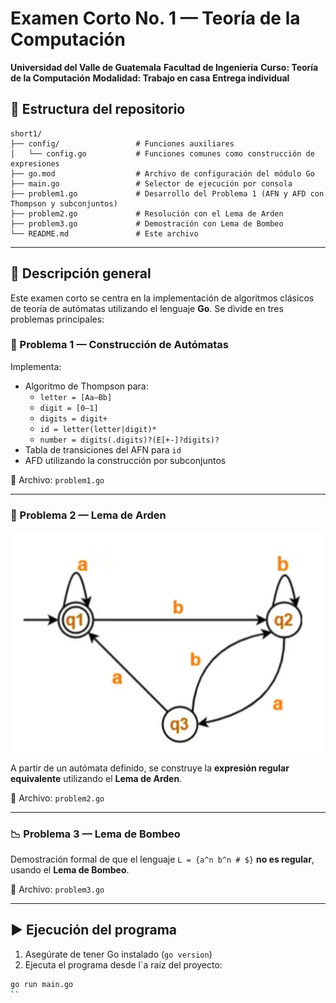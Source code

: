 # Examen Corto No. 1 — Teoría de la Computación

**Universidad del Valle de Guatemala**
**Facultad de Ingeniería**
**Curso: Teoría de la Computación**
**Modalidad: Trabajo en casa**
**Entrega individual**

## 📁 Estructura del repositorio

```
short1/
├── config/                 # Funciones auxiliares
│   └── config.go           # Funciones comunes como construcción de expresiones
├── go.mod                  # Archivo de configuración del módulo Go
├── main.go                 # Selector de ejecución por consola
├── problem1.go             # Desarrollo del Problema 1 (AFN y AFD con Thompson y subconjuntos)
├── problem2.go             # Resolución con el Lema de Arden
├── problem3.go             # Demostración con Lema de Bombeo
└── README.md               # Este archivo
```

---

## 🧪 Descripción general

Este examen corto se centra en la implementación de algoritmos clásicos de teoría de autómatas utilizando el lenguaje **Go**. Se divide en tres problemas principales:

### 🧩 Problema 1 — Construcción de Autómatas

Implementa:

- Algoritmo de Thompson para:
  - `letter = [Aa–Bb]`
  - `digit = [0–1]`
  - `digits = digit+`
  - `id = letter(letter|digit)*`
  - `number = digits(.digits)?(E[+-]?digits)?`
- Tabla de transiciones del AFN para `id`
- AFD utilizando la construcción por subconjuntos

📄 Archivo: `problem1.go`

---

### 🔀 Problema 2 — Lema de Arden

![Problema 2](./problem2.png)

A partir de un autómata definido, se construye la **expresión regular equivalente** utilizando el **Lema de Arden**.

📄 Archivo: `problem2.go`

---

### 📉 Problema 3 — Lema de Bombeo

Demostración formal de que el lenguaje
`L = {a^n b^n # $}`
**no es regular**, usando el **Lema de Bombeo**.

📄 Archivo: `problem3.go`

---

## ▶️ Ejecución del programa

1. Asegúrate de tener Go instalado (`go version`)
2. Ejecuta el programa desde l`a raíz del proyecto:

```bash
go run main.go
``
```

